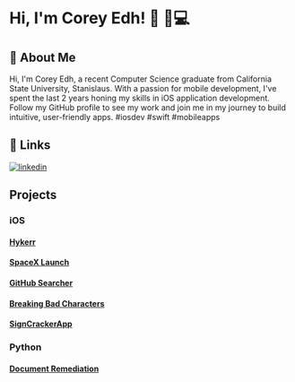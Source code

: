 # Hi, I'm Corey Edh! 👋 📱💻

## 🚀 About Me
Hi, I'm Corey Edh, a recent Computer Science graduate from California State University, Stanislaus. With a passion for mobile development, I've spent the last 2 years honing my skills in iOS application development. Follow my GitHub profile to see my work and join me in my journey to build intuitive, user-friendly apps. #iosdev #swift #mobileapps 

## 🔗 Links

[![linkedin](https://img.shields.io/badge/linkedin-0A66C2?style=for-the-badge&logo=linkedin&logoColor=white)](https://www.linkedin.com/in/coreyedh/)


## Projects 

### iOS

#### [Hykerr](https://github.com/c-edh/Hykerr)

#### [SpaceX Launch](https://github.com/c-edh/iOS-SpaceX-Launches)

#### [GitHub Searcher](https://github.com/c-edh/GitHubSearcher)

#### [Breaking Bad Characters](https://github.com/c-edh/iOSBreakingBadCharacter)

#### [SignCrackerApp](https://github.com/c-edh/SignCrackerApp)

### Python

#### [Document Remediation](https://github.com/c-edh/Document-Remediation)




